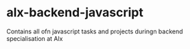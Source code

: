 # alx-backend-javascript
Contains all ofn javascript tasks and projects duringn backend specialisation at Alx

